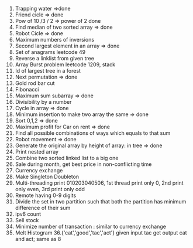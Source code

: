 1. Trapping water =>done
2. Friend cicle => done
3. Pow of 10 /3 / 2 => power of 2 done
4. Find median of two sorted array => done
5. Robot Cicle => done
6. Maximum numbers of inversions
7. Second largest element in an array => done
8. Set of anagrams leetcode 49
9. Reverse a linklist from given tree
10. Array Burst problem leetcode 1209, stack
11. Id of largest tree in a forest
12. Next permutation => done
13. Gold rod bar cut
14. Fibonacci
15. Maximum sum subarray => done
16. Divisibility by a number
17. Cycle in array => done
18. Minimum insertion to make two array the same => done
19. Sort 0,1,2 => done
20. Maximum profit for Car on rent => done
21. Find all possible combinations of ways which equals to that sum
22. Robot movement => done
23. Generate the original array by height of array: in tree => done
24. Print nested array
25. Combine two sorted linked list to a big one
26. Sale during month, get best price in non-conflicting time
27. Currency exchange
28. Make Singleton Doubleton
29. Multi-threading print 010203040506, 1st thread print only 0, 2nd print only even, 3rd print only odd
30. Remote having 0-9 digits
31. Divide the set in two partition such that both the partition has minimum difference of their sum
32. ipv6 count
33. Sell stock
34. Minimize number of transaction : similar to currency exchange
35. Melt Histogram
36.{'cat','good','tac','act'} given input tac get output cat and act; same as 8
